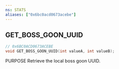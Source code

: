```yaml
---
ns: STATS
aliases: ["0x6bc0acd0673acebe"]
---
```

## GET_BOSS_GOON_UUID

```c
// 0x6BC0ACD0673ACEBE
void GET_BOSS_GOON_UUID(int valueA, int valueB);
```

PURPOSE Retrieve the local boss goon UUID.

